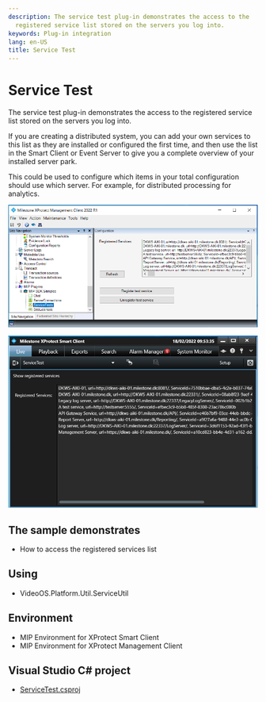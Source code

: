 ```yaml
---
description: The service test plug-in demonstrates the access to the
  registered service list stored on the servers you log into.
keywords: Plug-in integration
lang: en-US
title: Service Test
---
```


# Service Test

The service test plug-in demonstrates the access to the registered
service list stored on the servers you log into.

If you are creating a distributed system, you can add your own services
to this list as they are installed or configured the first time, and
then use the list in the Smart Client or Event Server to give you a
complete overview of your installed server park.

This could be used to configure which items in your total configuration
should use which server. For example, for distributed processing for
analytics.

![Service Test](ServiceTestManager.png)



![Service Test SC](ServiceTestSmart.png)

## The sample demonstrates

- How to access the registered services list


## Using

- VideoOS.Platform.Util.ServiceUtil

## Environment

- MIP Environment for XProtect Smart Client
- MIP Environment for XProtect Management Client

## Visual Studio C\# project

- [ServiceTest.csproj](javascript:clone('https://github.com/milestonesys/mipsdk-samples-plugin','src/PluginSamples.sln');)

